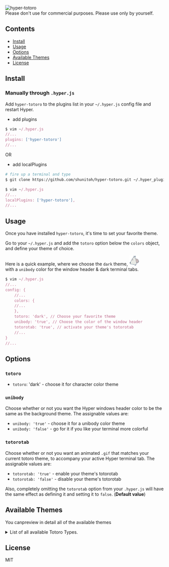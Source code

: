 ![hyper-totoro](https://user-images.githubusercontent.com/10148753/47444314-2ef99980-d7f1-11e8-9b15-9c002bb8e4cf.gif)  
Please don't use for commercial purposes. Please use only by yourself.


## Contents

- [Install](#install)
- [Usage](#usage)
- [Options](#options)
- [Available Themes](#available-themes)
- [License](#license)

## Install

### Manually through `.hyper.js`

Add `hyper-totoro` to the plugins list in your `~/.hyper.js` config file and restart Hyper.

- add plugins
```js
$ vim ~/.hyper.js
//...
plugins: ['hyper-totoro']
//...
```
OR
- add localPlugins
```bash
# fire up a terminal and type 
$ git clone https://github.com/shunitoh/hyper-totoro.git ~/.hyper_plugins/local/hyper-totoro
```
```js
$ vim ~/.hyper.js
//...
localPlugins: ['hyper-totoro'],
//...
```

## Usage

Once you have installed `hyper-totoro`, it's time to set your favorite theme.

Go to your `~/.hyper.js` and add the `totoro` option below the `colors` object, and define your theme of choice.

Here is a quick example, where we choose the `dark` theme, ![](cursors/dark.gif)  
with a `unibody` color for the window header & dark terminal tabs. 

```js
$ vim ~/.hyper.js
//...
config: {
    //...
    colors: {
    //...
    },
    totoro: 'dark', // Choose your favorite theme
    unibody: 'true', // Choose the color of the window header
    totorotab: 'true', // activate your theme's totorotab
    //...
}
//...
```

## Options
### `totoro`

- `totoro`: 'dark' - choose it for character color theme

### `unibody`

Choose whether or not you want the Hyper windows header color to be the same as the background theme.
The assignable values are:

- `unibody: 'true'` - choose it for a unibody color theme
- `unibody: 'false'` - go for it if you like your terminal more colorful

### `totorotab`

Choose whether or not you want an animated `.gif` that matches your current totoro theme, to accompany your active Hyper terminal tab.
The assignable values are:

- `totorotab: 'true'` - enable your theme's totorotab
- `totorotab: 'false'` - disable your theme's totorotab

Also, completely omitting the `totorotab` option from your `.hyper.js` will have the same effect as defining it and setting it to `false`. (**Default value**)


## Available Themes

You canpreview in detail all of the available themes

<details>
<summary>List of all available Totoro Types.</summary>

<br/>

* `Dark`

</details>

## License

MIT
